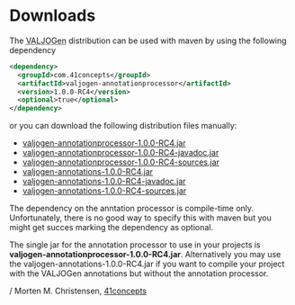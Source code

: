 <a name="jumbotron-start"/>

# Downloads

The <abbr title="Value Java Object Generator">VALJOGen</abbr> distribution can be used with maven by using the following dependency

```Xml
<dependency>
  <groupId>com.41concepts</groupId>
  <artifactId>valjogen-annotationprocessor</artifactId>
  <version>1.0.0-RC4</version>
  <optional>true</optional>
</dependency>
```

or you can download the following distribution files manually:

+ [valjogen-annotationprocessor-1.0.0-RC4.jar](http://search.maven.org/remotecontent?filepath=com/41concepts/valjogen-annotationprocessor/1.0.0-RC3/valjogen-annotationprocessor-1.0.0-RC4.jar)
+ [valjogen-annotationprocessor-1.0.0-RC4-javadoc.jar](http://search.maven.org/remotecontent?filepath=com/41concepts/valjogen-annotationprocessor/1.0.0-RC3/valjogen-annotationprocessor-1.0.0-RC4-javadoc.jar)
+ [valjogen-annotationprocessor-1.0.0-RC4-sources.jar](http://search.maven.org/remotecontent?filepath=com/41concepts/valjogen-annotationprocessor/1.0.0-RC3/valjogen-annotationprocessor-1.0.0-RC4-sources.jar)
+ [valjogen-annotations-1.0.0-RC4.jar](http://search.maven.org/remotecontent?filepath=com/41concepts/valjogen-annotations/1.0.0-RC3/valjogen-annotations-1.0.0-RC4.jar)
+ [valjogen-annotations-1.0.0-RC4-javadoc.jar](http://search.maven.org/remotecontent?filepath=com/41concepts/valjogen-annotations/1.0.0-RC3/valjogen-annotations-1.0.0-RC4-javadoc.jar)
+ [valjogen-annotations-1.0.0-RC4-sources.jar](http://search.maven.org/remotecontent?filepath=com/41concepts/valjogen-annotations/1.0.0-RC3/valjogen-annotations-1.0.0-RC4-javadoc.jar)

<a name="jumbotron-end"/>

The dependency on the anntation processor is compile-time only. Unfortunately, there is no good way to specify this with maven but you might get succes marking the dependency as optional.

The single jar for the annotation processor to use in your projects is **valjogen-annotationprocessor-1.0.0-RC4.jar**. Alternatively you may use the valjogen-annotations-1.0.0-RC4.jar if you want to compile your project with the VALJOGen annotations but without the annotation processor.

/ Morten M. Christensen, [41concepts](http://www.41concepts.com)